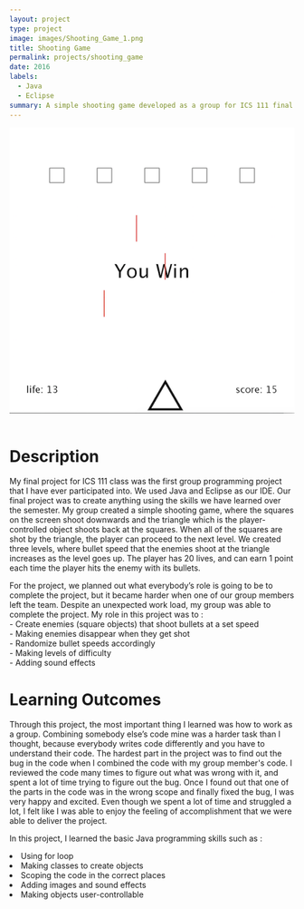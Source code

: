 ```yaml
---
layout: project
type: project
image: images/Shooting_Game_1.png
title: Shooting Game
permalink: projects/shooting_game
date: 2016
labels:
  - Java
  - Eclipse
summary: A simple shooting game developed as a group for ICS 111 final project using eclipse.
---
```



  <div align="middle"><img src="../images/Shooting_Game_2.png"></div>
  
  <Br>

<h1>Description</h1>
<p>My final project for ICS 111 class was the first group programming project that I have ever participated into. We used Java and Eclipse as our IDE. Our final project was to create anything using the skills we have learned over the semester.  My group created a simple shooting game, where the squares on the screen shoot downwards and the triangle which is the player-controlled object shoots back at the squares. When all of the squares are shot by the triangle, the player can proceed to the next level. We created three levels, where bullet speed that the enemies shoot at the triangle increases as the level goes up. The player has 20 lives, and can earn 1 point each time the player hits the enemy with its bullets. </p>

<p>For the project, we planned out what everybody’s role is going to be to complete the project, but it became harder when one of our group members left the team. Despite an unexpected work load, my group was able to complete the project. 
My role in this project was to :
<br>  - Create enemies (square objects) that shoot bullets at a set speed
<br>  - Making enemies disappear when they get shot
<br>  - Randomize bullet speeds accordingly
<br>  - Making levels of difficulty
<br>  - Adding sound effects
</p>
<h1>Learning Outcomes</h1>
<p>Through this project, the most important thing I learned was how to work as a group. Combining somebody else’s code mine was a harder task than I thought, because everybody writes code differently and you have to understand their code. The hardest part in the project was to find out the bug in the code when I combined the code with my group member's code. I reviewed the code many times to figure out what was wrong with it, and spent a lot of time trying to figure out the bug. Once I found out that one of the parts in the code was in the wrong scope and finally fixed the bug, I was very happy and excited. Even though we spent a lot of time and struggled a lot, I felt like I was able to enjoy the feeling of accomplishment that we were able to deliver the project. </p>
<p>In this project, I learned the basic Java programming skills such as :
  <li> Using for loop</li>
  <li> Making classes to create objects </li>
  <li> Scoping the code in the correct places </li>
  <li> Adding images and sound effects </li>
  <li> Making objects user-controllable </li>
</p>

